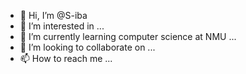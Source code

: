 - 👋 Hi, I’m @S-iba
- 👀 I’m interested in ...
- 🌱 I’m currently learning computer science at NMU ...
- 💞️ I’m looking to collaborate on ...
- 📫 How to reach me ...

<!---
S-iba/S-iba is a ✨ special ✨ repository because its `README.md` (this file) appears on your GitHub profile.
You can click the Preview link to take a look at your changes.
--->
